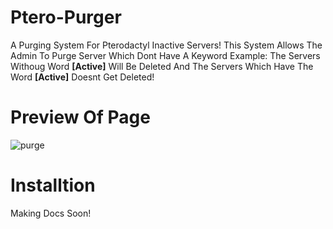 # Ptero-Purger

A Purging System For Pterodactyl Inactive Servers!
This System Allows The Admin To Purge Server Which Dont Have A Keyword 
Example: The Servers Withoug Word **[Active]** Will Be Deleted And The Servers Which Have The Word **[Active]** Doesnt Get Deleted!


# Preview Of Page
![purge]([https://cdn.discordapp.com/attachments/941008378799489044/1109033977790079017/image.png](https://cdn.discordapp.com/attachments/941008378799489044/1109046946284441610/image.png))


# Installtion 
Making Docs Soon! 
